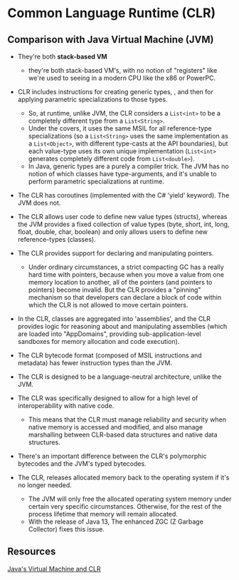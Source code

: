 # Common Language Runtime (CLR)

## Comparison with Java Virtual Machine (JVM)

* They're both **stack-based VM**
  *  they're both stack-based VM's, with no notion of "registers" like we're used to seeing in a modern CPU like the x86 or PowerPC.

* CLR includes instructions for creating generic types, , and then for applying parametric specializations to those types.
  * So, at runtime, unlike JVM,  the CLR considers a `List<int>` to be a completely different type from a `List<String>`.
  * Under the covers, it uses the same MSIL for all reference-type specializations (so a ``List<String>`` uses the same implementation as a ``List<Object>``, with different type-casts at the API boundaries), but each value-type uses its own unique implementation (``List<int>`` generates completely different code from ``List<double>``).
  * In Java, generic types are a purely a compiler trick. The JVM has no notion of which classes have type-arguments, and it's unable to perform parametric specializations at runtime.

* The CLR has coroutines (implemented with the C# 'yield' keyword). The JVM does not.

* The CLR allows user code to define new value types (structs), whereas the JVM provides a fixed collection of value types (byte, short, int, long, float, double, char, boolean) and only allows users to define new reference-types (classes).

* The CLR provides support for declaring and manipulating pointers. 
  * Under ordinary circumstances, a strict compacting GC has a really hard time with pointers, because when you move a value from one memory location to another, all of the pointers (and pointers to pointers) become invalid. But the CLR provides a "pinning" mechanism so that developers can declare a block of code within which the CLR is not allowed to move certain pointers.

* In the CLR, classes are aggregated into 'assemblies', and the CLR provides logic for reasoning about and manipulating assemblies (which are loaded into "AppDomains", providing sub-application-level sandboxes for memory allocation and code execution).

* The CLR bytecode format (composed of MSIL instructions and metadata) has fewer instruction types than the JVM. 

* The CLR is designed to be a language-neutral architecture, unlike the JVM.

* The CLR was specifically designed to allow for a high level of interoperability with native code. 
  * This means that the CLR must manage reliability and security when native memory is accessed and modified, and also manage marshalling between CLR-based data structures and native data structures.

* There's an important difference between the CLR's polymorphic bytecodes and the JVM's typed bytecodes.

* The CLR, releases allocated memory back to the operating system if it's no longer needed.
  * The JVM will only free the allocated operating system memory under certain very specific circumstances. Otherwise, for the rest of the process lifetime that memory will remain allocated.
  * With the release of Java 13, The enhanced ZGC (Z Garbage Collector) fixes this issue.
## Resources

[Java's Virtual Machine and CLR](https://stackoverflow.com/questions/453610/javas-virtual-machine-and-clr)
